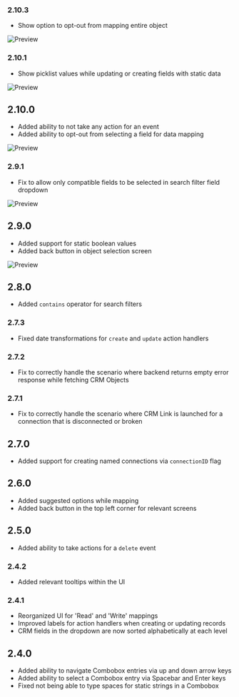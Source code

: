 ### 2.10.3

- Show option to opt-out from mapping entire object

![Preview](https://user-images.githubusercontent.com/110259385/188629778-e09c32ea-8c97-4685-87c0-3bdf7759d02f.gif)

### 2.10.1

- Show picklist values while updating or creating fields with static data

![Preview](https://user-images.githubusercontent.com/110259385/186719311-37adfc75-45e9-481f-82cc-5e4e66d44d53.gif)

## 2.10.0

- Added ability to not take any action for an event
- Added ability to opt-out from selecting a field for data mapping

![Preview](https://user-images.githubusercontent.com/110259385/186135264-723b2042-1cd4-4357-a6ed-064c62bb1298.gif)

### 2.9.1

- Fix to allow only compatible fields to be selected in search filter field dropdown

![Preview](https://user-images.githubusercontent.com/110259385/186191234-f45fef6b-367e-4c04-8fb2-edf9a0a0a8b8.gif)

## 2.9.0

- Added support for static boolean values
- Added back button in object selection screen

![Preview](https://user-images.githubusercontent.com/110259385/185599998-d27c6640-a67b-446f-9723-7f70807f497f.gif)

## 2.8.0

- Added `contains` operator for search filters

### 2.7.3

- Fixed date transformations for `create` and `update` action handlers

### 2.7.2

- Fix to correctly handle the scenario where backend returns empty error response while fetching CRM Objects

### 2.7.1

- Fix to correctly handle the scenario where CRM Link is launched for a connection that is disconnected or broken

## 2.7.0

- Added support for creating named connections via `connectionID` flag

## 2.6.0

- Added suggested options while mapping
- Added back button in the top left corner for relevant screens

## 2.5.0

- Added ability to take actions for a `delete` event

### 2.4.2

- Added relevant tooltips within the UI

### 2.4.1

- Reorganized UI for 'Read' and 'Write' mappings
- Improved labels for action handlers when creating or updating records
- CRM fields in the dropdown are now sorted alphabetically at each level

## 2.4.0

- Added ability to navigate Combobox entries via up and down arrow keys
- Added ability to select a Combobox entry via Spacebar and Enter keys
- Fixed not being able to type spaces for static strings in a Combobox
